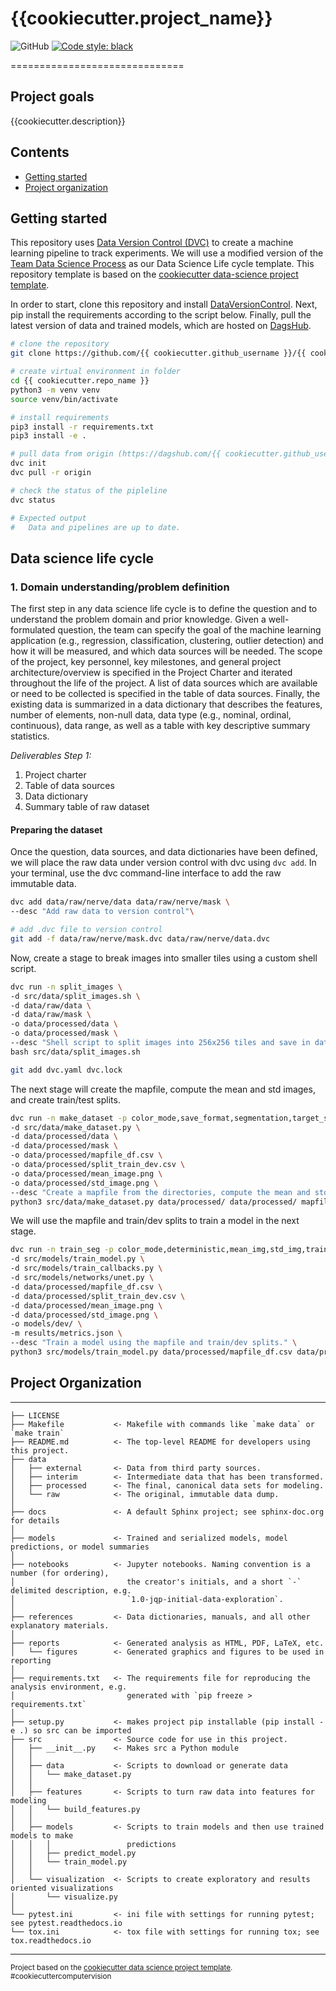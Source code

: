 # {{cookiecutter.project_name}}
![GitHub](https://img.shields.io/github/license/{{cookiecutter.github_username}}/{{cookiecutter.repo_name}})
[![Code style: black](https://img.shields.io/badge/code%20style-black-000000.svg)](https://github.com/psf/black)
<!---
Add Zenodo DOI after first release
[![DOI](https://zenodo.org/badge/123456789.svg)](https://zenodo.org/badge/latestdoi/123456789)
--->

==============================

## Project goals
{{cookiecutter.description}}

## Contents
* [Getting started](#getting-started)
* [Project organization](#-project-organization)

## Getting started

This repository uses [Data Version Control (DVC)](https://dvc.org/) to create a
machine learning pipeline to track experiments. We will use a modified version
of the [Team Data Science Process](https://docs.microsoft.com/en-us/azure/machine-learning/team-data-science-process/overview)
as our Data Science Life cycle template. This repository template is based on the
[cookiecutter data-science project template](https://drivendata.github.io/cookiecutter-data-science).

In order to start, clone this repository and install [DataVersionControl](https://dvc.org/).
Next, pip install the requirements according to the script below. Finally, pull
the latest version of data and trained models, which are hosted on
[DagsHub](https://dagshub.com/{{cookiecutter.github_username}}/{{cookiecutter.repo_name}}).

```bash
# clone the repository
git clone https://github.com/{{ cookiecutter.github_username }}/{{ cookiecutter.repo_name }}.git

# create virtual environment in folder
cd {{ cookiecutter.repo_name }}
python3 -m venv venv
source venv/bin/activate

# install requirements
pip3 install -r requirements.txt
pip3 install -e .

# pull data from origin (https://dagshub.com/{{ cookiecutter.github_username }}/{{ cookiecutter.repo_name }})
dvc init
dvc pull -r origin

# check the status of the pipleline
dvc status

# Expected output
#   Data and pipelines are up to date.
```

## Data science life cycle

### 1. Domain understanding/problem definition

The first step in any data science life cycle is to define the question and to understand the problem domain and prior
knowledge. Given a well-formulated question, the team can specify the goal of the machine learning application (e.g.,
regression, classification, clustering, outlier detection) and how it will be measured, and which data sources will be
needed. The scope of the project, key personnel, key milestones, and general project architecture/overview is specified
in the Project Charter and iterated throughout the life of the project. A list of data sources which are available or
need to be collected is specified in the table of data sources. Finally, the existing data is summarized in a data
dictionary that describes the features, number of elements, non-null data, data type (e.g., nominal, ordinal,
continuous), data range, as well as a table with key descriptive summary statistics.

*Deliverables Step 1:*
1. Project charter
2. Table of data sources
3. Data dictionary
4. Summary table of raw dataset

#### Preparing the dataset

Once the question, data sources, and data dictionaries have been defined,
we will place the raw data under version control with dvc using ```dvc add```.
In your terminal, use the dvc command-line interface to add the raw 
immutable data.

``` bash
dvc add data/raw/nerve/data data/raw/nerve/mask \ 
--desc "Add raw data to version control"\

# add .dvc file to version control 
git add -f data/raw/nerve/mask.dvc data/raw/nerve/data.dvc
```

Now, create a stage to break images into smaller tiles using a custom shell script.
``` bash
dvc run -n split_images \
-d src/data/split_images.sh \
-d data/raw/data \
-d data/raw/mask \
-o data/processed/data \
-o data/processed/mask \
--desc "Shell script to split images into 256x256 tiles and save in data/processed/"\
bash src/data/split_images.sh

git add dvc.yaml dvc.lock
```

The next stage will create the mapfile, compute the mean and std images, and create train/test splits.
``` bash
dvc run -n make_dataset -p color_mode,save_format,segmentation,target_size \
-d src/data/make_dataset.py \
-d data/processed/data \
-d data/processed/mask \
-o data/processed/mapfile_df.csv \
-o data/processed/split_train_dev.csv \
-o data/processed/mean_image.png \
-o data/processed/std_image.png \
--desc "Create a mapfile from the directories, compute the mean and std image, and split into train/dev/test sets." \
python3 src/data/make_dataset.py data/processed/ data/processed/ mapfile_df.csv -p params.yaml --force
```

We will use the mapfile and train/dev splits to train a model in the next stage.
``` bash
dvc run -n train_seg -p color_mode,deterministic,mean_img,std_img,train_model,random_seed,segmentation,target_size,n_classes \
-d src/models/train_model.py \
-d src/models/train_callbacks.py \
-d src/models/networks/unet.py \
-d data/processed/mapfile_df.csv \
-d data/processed/split_train_dev.csv \
-d data/processed/mean_image.png \
-d data/processed/std_image.png \
-o models/dev/ \
-m results/metrics.json \
--desc "Train a model using the mapfile and train/dev splits." \
python3 src/models/train_model.py data/processed/mapfile_df.csv data/processed/split_train_dev.csv -p params.yaml
```

## Project Organization
------------

    ├── LICENSE
    ├── Makefile           <- Makefile with commands like `make data` or `make train`
    ├── README.md          <- The top-level README for developers using this project.
    ├── data
    │   ├── external       <- Data from third party sources.
    │   ├── interim        <- Intermediate data that has been transformed.
    │   ├── processed      <- The final, canonical data sets for modeling.
    │   └── raw            <- The original, immutable data dump.
    │
    ├── docs               <- A default Sphinx project; see sphinx-doc.org for details
    │
    ├── models             <- Trained and serialized models, model predictions, or model summaries
    │
    ├── notebooks          <- Jupyter notebooks. Naming convention is a number (for ordering),
    │                         the creator's initials, and a short `-` delimited description, e.g.
    │                         `1.0-jqp-initial-data-exploration`.
    │
    ├── references         <- Data dictionaries, manuals, and all other explanatory materials.
    │
    ├── reports            <- Generated analysis as HTML, PDF, LaTeX, etc.
    │   └── figures        <- Generated graphics and figures to be used in reporting
    │
    ├── requirements.txt   <- The requirements file for reproducing the analysis environment, e.g.
    │                         generated with `pip freeze > requirements.txt`
    │
    ├── setup.py           <- makes project pip installable (pip install -e .) so src can be imported
    ├── src                <- Source code for use in this project.
    │   ├── __init__.py    <- Makes src a Python module
    │   │
    │   ├── data           <- Scripts to download or generate data
    │   │   └── make_dataset.py
    │   │
    │   ├── features       <- Scripts to turn raw data into features for modeling
    │   │   └── build_features.py
    │   │
    │   ├── models         <- Scripts to train models and then use trained models to make
    │   │   │                 predictions
    │   │   ├── predict_model.py
    │   │   └── train_model.py
    │   │
    │   └── visualization  <- Scripts to create exploratory and results oriented visualizations
    │       └── visualize.py
    │
    └── pytest.ini         <- ini file with settings for running pytest; see pytest.readthedocs.io
    └── tox.ini            <- tox file with settings for running tox; see tox.readthedocs.io


--------

<p><small>Project based on the <a target="_blank" href="https://drivendata.github.io/cookiecutter-data-science/">cookiecutter data science project template</a>. #cookiecuttercomputervision</small></p>
